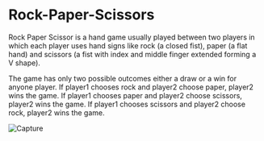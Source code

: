# Rock-Paper-Scissors


Rock Paper Scissor is a hand game usually played between two players in which each player uses hand signs like rock (a closed fist), paper (a flat hand) and scissors (a fist with index and middle finger extended forming a V shape).

The game has only two possible outcomes either a draw or a win for anyone player.
If player1 chooses rock and player2 choose paper, player2 wins the game.
If player1 chooses paper and player2 choose scissors, player2 wins the game.
If player1 chooses scissors and player2 choose rock, player2 wins the game.



![Capture](https://github.com/user-attachments/assets/51161b15-074b-4dd3-8ef6-2d0cb4f112b6)
